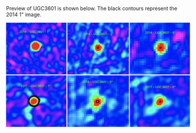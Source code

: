 Preview of UGC3601 is shown below. The black contours represent the 2014 1" image. 

![UGC3601](UGC3601.png "UGC3601")


